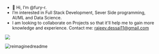 - 👋 Hi, I’m @fury-r.
-  I’m interested in Full Stack  Development, Sever Side programming, AI/ML and Data Science.
-  I am looking to collaborate on  Projects so that it'll help me to gain more knowledge and experience.
  Contact me: rajeev.dessai11@gmail.com

![](https://komarev.com/ghpvc/?username=fury-r&color=blue)

<img src="https://myreadme.vercel.app/api/embed/fury-r?panels=userstatistics,toprepositories,toplanguages,commitgraph" alt="reimaginedreadme" />
<!---
fury-r/fury-r is a ✨ special ✨ repository because its `README.md` (this file) appears on your GitHub profile.
You can click the Preview link to take a look at your changes.
--->

